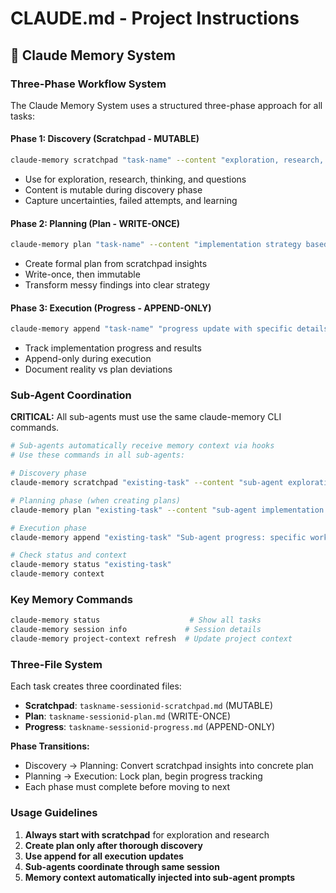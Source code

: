 # CLAUDE.md - Project Instructions

## 🧠 Claude Memory System

### Three-Phase Workflow System
The Claude Memory System uses a structured three-phase approach for all tasks:

#### Phase 1: Discovery (Scratchpad - MUTABLE)
```bash
claude-memory scratchpad "task-name" --content "exploration, research, questions"
```
- Use for exploration, research, thinking, and questions
- Content is mutable during discovery phase
- Capture uncertainties, failed attempts, and learning

#### Phase 2: Planning (Plan - WRITE-ONCE)
```bash
claude-memory plan "task-name" --content "implementation strategy based on discoveries"
```
- Create formal plan from scratchpad insights
- Write-once, then immutable
- Transform messy findings into clear strategy

#### Phase 3: Execution (Progress - APPEND-ONLY)
```bash
claude-memory append "task-name" "progress update with specific details"
```
- Track implementation progress and results
- Append-only during execution
- Document reality vs plan deviations

### Sub-Agent Coordination
**CRITICAL:** All sub-agents must use the same claude-memory CLI commands.

```bash
# Sub-agents automatically receive memory context via hooks
# Use these commands in all sub-agents:

# Discovery phase
claude-memory scratchpad "existing-task" --content "sub-agent exploration findings"

# Planning phase (when creating plans)
claude-memory plan "existing-task" --content "sub-agent implementation strategy"

# Execution phase
claude-memory append "existing-task" "Sub-agent progress: specific work completed"

# Check status and context
claude-memory status "existing-task"
claude-memory context
```

### Key Memory Commands
```bash
claude-memory status                    # Show all tasks
claude-memory session info             # Session details
claude-memory project-context refresh  # Update project context
```

### Three-File System
Each task creates three coordinated files:
- **Scratchpad**: `taskname-sessionid-scratchpad.md` (MUTABLE)
- **Plan**: `taskname-sessionid-plan.md` (WRITE-ONCE)
- **Progress**: `taskname-sessionid-progress.md` (APPEND-ONLY)

**Phase Transitions:**
- Discovery → Planning: Convert scratchpad insights into concrete plan
- Planning → Execution: Lock plan, begin progress tracking
- Each phase must complete before moving to next

### Usage Guidelines
1. **Always start with scratchpad** for exploration and research
2. **Create plan only after thorough discovery**
3. **Use append for all execution updates**
4. **Sub-agents coordinate through same session**
5. **Memory context automatically injected into sub-agent prompts**
